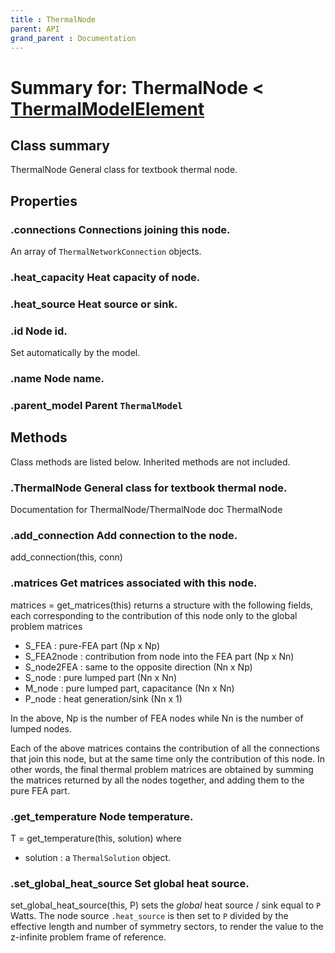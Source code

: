 ```yaml
---
title : ThermalNode
parent: API
grand_parent : Documentation
---
```

# Summary for: **ThermalNode**  < [ThermalModelElement](ThermalModelElement.html)

## Class summary

ThermalNode General class for textbook thermal node.

## Properties

### .**connections** Connections joining this node.

An array of `ThermalNetworkConnection` objects.

### .**heat_capacity** Heat capacity of node.

### .**heat_source** Heat source or sink.

### .**id** Node id.

Set automatically by the model.

### .**name** Node name.

### .**parent_model** Parent `ThermalModel`


## Methods

Class methods are listed below. Inherited methods are not included.

### .**ThermalNode** General class for textbook thermal node.
Documentation for ThermalNode/ThermalNode
doc ThermalNode

### .**add_connection** Add connection to the node.

add_connection(this, conn)

### .matrices Get matrices associated with this node.

matrices = get_matrices(this) returns a structure with the following
fields, each corresponding to the contribution of this node only to the
global problem matrices
* S_FEA : pure-FEA part (Np x Np)
* S_FEA2node : contribution from node into the FEA part (Np x Nn)
* S_node2FEA : same to the opposite direction (Nn x Np)
* S_node : pure lumped part (Nn x Nn)
* M_node : pure lumped part, capacitance (Nn x Nn)
* P_node : heat generation/sink (Nn x 1)

In the above, Np is the number of FEA nodes while Nn is the number of
lumped nodes.

Each of the above matrices contains the contribution of all the
connections that join this node, but at the same time only the
contribution of this node. In other words, the final thermal problem
matrices are obtained by summing the matrices returned by all the nodes
together, and adding them to the pure FEA part.

### .**get_temperature** Node temperature.

T = get_temperature(this, solution) where
* solution : a `ThermalSolution` object.

### .**set_global_heat_source** Set global heat source.

set_global_heat_source(this, P) sets the *global*  heat source
/ sink equal to `P` Watts. The node source `.heat_source` is then
set to `P`
divided by the effective length and number of symmetry
sectors, to render the value to the z-infinite problem frame
of reference.


